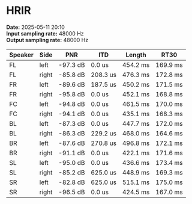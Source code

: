 # HRIR

**Date:** 2025-05-11 20:10  
**Input sampling rate:** 48000 Hz  
**Output sampling rate:** 48000 Hz  

| Speaker   | Side   | PNR      | ITD      | Length   | RT30     |
|-----------|--------|----------|----------|----------|----------|
| FL        | left   | -97.3 dB | 0.0 us   | 454.2 ms | 169.9 ms |
| FL        | right  | -85.8 dB | 208.3 us | 476.3 ms | 172.8 ms |
| FR        | left   | -89.6 dB | 187.5 us | 450.2 ms | 171.5 ms |
| FR        | right  | -95.8 dB | 0.0 us   | 452.1 ms | 168.8 ms |
| FC        | left   | -94.8 dB | 0.0 us   | 461.5 ms | 170.0 ms |
| FC        | right  | -94.1 dB | 0.0 us   | 435.1 ms | 168.3 ms |
| BL        | left   | -87.3 dB | 0.0 us   | 447.7 ms | 172.0 ms |
| BL        | right  | -86.3 dB | 229.2 us | 468.0 ms | 164.6 ms |
| BR        | left   | -87.6 dB | 270.8 us | 496.8 ms | 172.1 ms |
| BR        | right  | -91.1 dB | 0.0 us   | 422.1 ms | 171.6 ms |
| SL        | left   | -95.0 dB | 0.0 us   | 436.6 ms | 173.4 ms |
| SL        | right  | -85.2 dB | 625.0 us | 448.9 ms | 169.3 ms |
| SR        | left   | -82.8 dB | 625.0 us | 515.1 ms | 175.0 ms |
| SR        | right  | -96.5 dB | 0.0 us   | 424.5 ms | 167.0 ms |